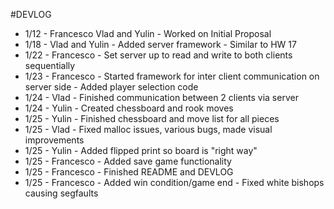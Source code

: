 #DEVLOG

- 1/12 - Francesco Vlad and Yulin - Worked on Initial Proposal
- 1/18 - Vlad and Yulin - Added server framework - Similar to HW 17
- 1/22 - Francesco - Set server up to read and write to both clients sequentially
- 1/23 - Francesco - Started framework for inter client communication on server side - Added player selection code
- 1/24 - Vlad - Finished communication between 2 clients via server
- 1/24 - Yulin - Created chessboard and rook moves
- 1/25 - Yulin - Finished chessboard and move list for all pieces
- 1/25 - Vlad - Fixed malloc issues, various bugs, made visual improvements
- 1/25 - Yulin - Added flipped print so board is "right way"
- 1/25 - Francesco - Added save game functionality
- 1/25 - Francesco - Finished README and DEVLOG
- 1/25 - Francesco - Added win condition/game end - Fixed white bishops causing segfaults
